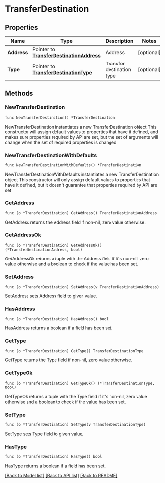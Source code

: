 # TransferDestination

## Properties

Name | Type | Description | Notes
------------ | ------------- | ------------- | -------------
**Address** | Pointer to [**TransferDestinationAddress**](TransferDestinationAddress.md) | Address | [optional] 
**Type** | Pointer to [**TransferDestinationType**](TransferDestinationType.md) | Transfer destination type | [optional] 

## Methods

### NewTransferDestination

`func NewTransferDestination() *TransferDestination`

NewTransferDestination instantiates a new TransferDestination object
This constructor will assign default values to properties that have it defined,
and makes sure properties required by API are set, but the set of arguments
will change when the set of required properties is changed

### NewTransferDestinationWithDefaults

`func NewTransferDestinationWithDefaults() *TransferDestination`

NewTransferDestinationWithDefaults instantiates a new TransferDestination object
This constructor will only assign default values to properties that have it defined,
but it doesn't guarantee that properties required by API are set

### GetAddress

`func (o *TransferDestination) GetAddress() TransferDestinationAddress`

GetAddress returns the Address field if non-nil, zero value otherwise.

### GetAddressOk

`func (o *TransferDestination) GetAddressOk() (*TransferDestinationAddress, bool)`

GetAddressOk returns a tuple with the Address field if it's non-nil, zero value otherwise
and a boolean to check if the value has been set.

### SetAddress

`func (o *TransferDestination) SetAddress(v TransferDestinationAddress)`

SetAddress sets Address field to given value.

### HasAddress

`func (o *TransferDestination) HasAddress() bool`

HasAddress returns a boolean if a field has been set.

### GetType

`func (o *TransferDestination) GetType() TransferDestinationType`

GetType returns the Type field if non-nil, zero value otherwise.

### GetTypeOk

`func (o *TransferDestination) GetTypeOk() (*TransferDestinationType, bool)`

GetTypeOk returns a tuple with the Type field if it's non-nil, zero value otherwise
and a boolean to check if the value has been set.

### SetType

`func (o *TransferDestination) SetType(v TransferDestinationType)`

SetType sets Type field to given value.

### HasType

`func (o *TransferDestination) HasType() bool`

HasType returns a boolean if a field has been set.


[[Back to Model list]](../README.md#documentation-for-models) [[Back to API list]](../README.md#documentation-for-api-endpoints) [[Back to README]](../README.md)


